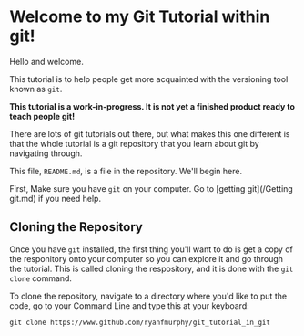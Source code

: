 Welcome to my Git Tutorial within git!
======================================

Hello and welcome.

This tutorial is to help people
get more acquainted with the versioning tool known as `git`.

**This tutorial is a work-in-progress.
It is not yet a finished product ready to teach people git!**

There are lots of git tutorials out there,
but what makes this one different is that
the whole tutorial is a git repository
that you learn about git by navigating through.

This file, `README.md`, is a file in the repository.
We'll begin here.

First, Make sure you have `git` on your computer.  Go to
[getting git](/Getting git.md) if you need help.


Cloning the Repository
----------------------

Once you have `git` installed,
the first thing you'll want to do
is get a copy of the responitory onto your computer
so you can explore it and go through the tutorial.
This is called cloning the respository,
and it is done with the `git clone` command.

To clone the repository,
navigate to a directory where you'd like to put the code,
go to your Command Line and type this at your keyboard:

    git clone https://www.github.com/ryanfmurphy/git_tutorial_in_git

